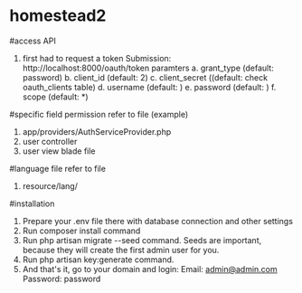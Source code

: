 # homestead2

#access API
1. first had to request a token
Submission: http://localhost:8000/oauth/token
paramters
a. grant_type  (default: password)
b. client_id (default: 2)
c. client_secret ((default: check oauth_clients table)
d. username (default: <your login username>)
e. password (default: <your login password>)
f. scope (default: *)
    
#specific field permission
refer to file (example)
1. app/providers/AuthServiceProvider.php
2. user controller
3. user view blade file

#language file
refer to file
1. resource/lang/

#installation
1. Prepare your .env file there with database connection and other settings
2. Run composer install command
3. Run php artisan migrate --seed command. Seeds are important, because they will create the first admin user for you.
4. Run php artisan key:generate command.
5. And that's it, go to your domain and login:
Email: admin@admin.com
Password: password




